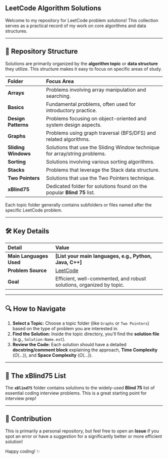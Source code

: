 ## LeetCode Algorithm Solutions

Welcome to my repository for LeetCode problem solutions! This collection serves as a practical record of my work on core algorithms and data structures.

---

## 📂 Repository Structure

Solutions are primarily organized by the **algorithm topic** or **data structure** they utilize. This structure makes it easy to focus on specific areas of study.

| Folder | Focus Area |
| :--- | :--- |
| **Arrays** | Problems involving array manipulation and searching. |
| **Basics** | Fundamental problems, often used for introductory practice. |
| **Design Patterns** | Problems focusing on object-oriented and system design aspects. |
| **Graphs** | Problems using graph traversal (BFS/DFS) and related algorithms. |
| **Sliding Windows** | Solutions that use the Sliding Window technique for array/string problems. |
| **Sorting** | Solutions involving various sorting algorithms. |
| **Stacks** | Problems that leverage the Stack data structure. |
| **Two Pointers** | Solutions that use the Two Pointers technique. |
| **xBlind75** | Dedicated folder for solutions found on the popular **Blind 75** list. |

Each topic folder generally contains subfolders or files named after the specific LeetCode problem.

---

## 🛠️ Key Details

| Detail | Value |
| :--- | :--- |
| **Main Languages Used** | **[List your main languages, e.g., Python, Java, C++]** |
| **Problem Source** | [LeetCode](https://leetcode.com/) |
| **Goal** | Efficient, well-commented, and robust solutions, organized by topic. |

---

## 🔍 How to Navigate

1.  **Select a Topic:** Choose a topic folder (like `Graphs` or `Two Pointers`) based on the type of problem you are interested in.
2.  **Find the Solution:** Inside the topic directory, you'll find the **solution file** (e.g., `Solution-Name.ext`).
3.  **Review the Code:** Each solution should have a detailed **docstring/comment block** explaining the approach, **Time Complexity** ($O(...)$), and **Space Complexity** ($O(...)$).

---

## 🚀 The xBlind75 List

The **`xBlind75`** folder contains solutions to the widely-used **Blind 75** list of essential coding interview problems. This is a great starting point for interview prep!

---

## 🤝 Contribution

This is primarily a personal repository, but feel free to open an **Issue** if you spot an error or have a suggestion for a significantly better or more efficient solution!

Happy coding! ✨

